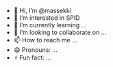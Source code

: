 - 👋 Hi, I’m @massekki
- 👀 I’m interested in SPID
- 🌱 I’m currently learning ...
- 💞️ I’m looking to collaborate on ...
- 📫 How to reach me ...
- 😄 Pronouns: ...
- ⚡ Fun fact: ...

<!---
massekki/massekki is a ✨ special ✨ repository because its `README.md` (this file) appears on your GitHub profile.
You can click the Preview link to take a look at your changes.
--->
